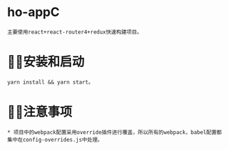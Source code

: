 # ho-appC
    主要使用react+react-router4+redux快速构建项目。

# 安装和启动
    yarn install && yarn start。

# 注意事项
    * 项目中的webpack配置采用override插件进行覆盖，所以所有的webpack，babel配置都集中在config-overrides.js中处理。
